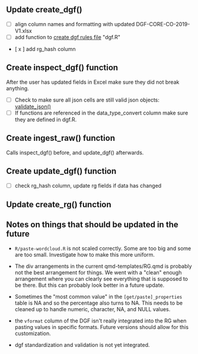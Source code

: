 ## Update create_dgf()

- [ ] align column names and formatting with updated DGF-CORE-CO-2019-V1.xlsx
- [ ] add function to [create dgf rules file](https://github.com/lecy/datagood2/blob/main/R/01-05-write-dgf-rules-file.R) "dgf.R" 
- [ x ] add rg_hash column



## Create inspect_dgf() function

After the user has updated fields in Excel make sure they did not break anything. 

- [ ] Check to make sure all json cells are still valid json objects: [validate_json()](https://github.com/lecy/datagood2/blob/main/R/02-01-ingest-raw-utils.R) 
- [ ] If functions are referenced in the data_type_convert column make sure they are defined in dgf.R. 

## Create ingest_raw() function 

Calls inspect_dgf() before, and update_dgf() afterwards. 

## Create update_dgf() function

- [ ] check rg_hash column, update rg fields if data has changed 

## Update create_rg() function


## Notes on things that should be updated in the future

- `R/paste-wordcloud.R` is not scaled correctly. Some are too big and some are too small. Investigate how to make this more uniform. 

- The div arrangements in the current qmd-templates/RG.qmd is probably not the best arrangement for things. We went with a "clean" enough arrangement where you can clearly see everything that is supposed to be there. But this can probably look better in a future update. 

- Sometimes the "most common value" in the `[get/paste]_properties` table is NA and so the percentage also turns to NA. This needs to be cleaned up to handle numeric, character, NA, and NULL values. 

- the `vformat` column of the DGF isn't really integrated into the RG when pasting values in specific formats. Future versions should allow for this customization. 

- dgf standardization and validation is not yet integrated. 



